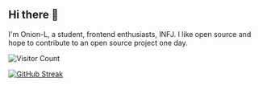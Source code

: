## Hi there 👋

I'm Onion-L, a student, frontend enthusiasts, INFJ.
I like open source and hope to contribute to an open source project one day.

![Visitor Count](https://profile-counter.glitch.me/YourGitHubUsername/count.svg)

[![GitHub Streak](https://github-readme-streak-stats.herokuapp.com?user=Onion-L&theme=gruvbox&hide_border=true)](https://git.io/streak-stats)
